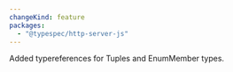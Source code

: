 ```yaml
---
changeKind: feature
packages:
  - "@typespec/http-server-js"
---
```


Added typereferences for Tuples and EnumMember types.